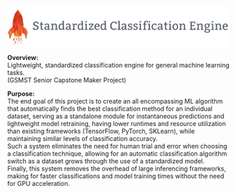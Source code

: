 <img src="https://raw.githubusercontent.com/hershyz/standardized-classification-engine/main/images/logo.png" width=600px>

<p>
  <strong>Overview:</strong><br>
  Lightweight, standardized classification engine for general machine learning tasks.<br>
  (GSMST Senior Capstone Maker Project)
</p>

<p>
  <strong>Purpose:</strong><br>
  The end goal of this project is to create an all encompassing ML algorithm that automatically finds the best classification method for an individual dataset, serving as a standalone module for instantaneous predictions and lightweight model retraining, having lower runtimes and resource utilization than existing frameworks (TensorFlow, PyTorch, SKLearn), while maintaining similar levels of classification accuracy.<br>
  Such a system eliminates the need for human trial and error when choosing a classification technique, allowing for an automatic classification algorithm switch as a dataset grows through the use of a standardized model.<br>
  Finally, this system removes the overhead of large inferencing frameworks, making for faster classifications and model training times without the need for GPU acceleration.
</p>
